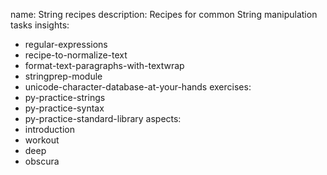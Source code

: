 name: String recipes
description: Recipes for common String manipulation tasks
insights:
  - regular-expressions
  - recipe-to-normalize-text
  - format-text-paragraphs-with-textwrap
  - stringprep-module
  - unicode-character-database-at-your-hands
exercises:
  - py-practice-strings
  - py-practice-syntax
  - py-practice-standard-library
aspects:
  - introduction
  - workout
  - deep
  - obscura

